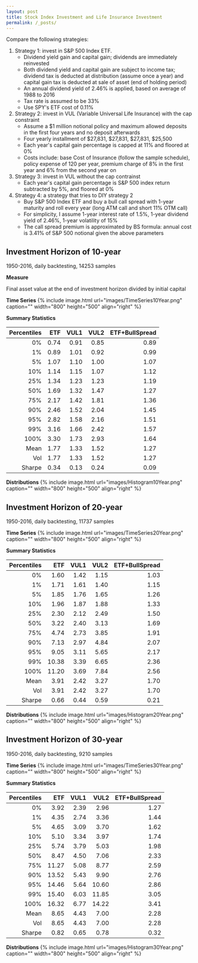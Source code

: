 ```yaml
---
layout: post
title: Stock Index Investment and Life Insurance Investment
permalink: /_posts/
---
```

Compare the following strategies: 
1. Strategy 1: invest in S&P 500 Index ETF. 
	* Dividend yield gain and capital gain; dividends are immediately reinvested
	* Both dividend yield and capital gain are subject to income tax; dividend tax is deducted at distribution (assume once a year) and capital gain tax is deducted at sale of asset (end of holding period)
	* An annual dividend yield of 2.46% is applied, based on average of 1988 to 2016
	* Tax rate is assumed to be 33%
	* Use SPY's ETF cost of 0.11%
2. Strategy 2: invest in VUL (Variable Universal Life Insurance) with the cap constraint
	* Assume a $1 million notional policy and maximum allowed deposits in the first four years and no deposit afterwards
	* Four yearly installment of $27,831, $27,831, $27,831, $25,500
	* Each year's capital gain percentage is capped at 11% and floored at 0%
	* Costs include: base Cost of Insurance (follow the sample schedule), policy expense of 120 per year, premium charge of 8% in the first year and 6% from the second year on 
3. Strategy 3: invest in VUL without the cap contrainst
	* Each year's capital gain percentage is S&P 500 index return subtracted by 5%, and floored at 0%
4. Strategy 4: a strategy that tries to DIY strategy 2 
	* Buy S&P 500 Index ETF and buy a bull call spread with 1-year maturity and roll every year (long ATM call and short 11% OTM call)
	* For simplicity, I assume 1-year interest rate of 1.5%, 1-year dividend yield of 2.46%, 1-year volatility of 15%
	* The call spread premium is approximated by BS formula: annual cost is 3.41% of S&P 500 notional given the above parameters

## Investment Horizon of 10-year
1950-2016, daily backtesting, 14253 samples 

**Measure**

Final asset value at the end of investment horizon divided by initial capital

**Time Series**
{% include image.html url="images/TimeSeries10Year.png" caption="" width="800" height="500" align="right" %}

**Summary Statistics**

| Percentiles | ETF | VUL1 | VUL2 | ETF+BullSpread |
|------------:|-----:|-----:|-----:|---------------:|
| 0% | 0.74 | 0.91 | 0.85 | 0.89 |
| 1% | 0.89 | 1.01 | 0.92 | 0.99 |
| 5% | 1.07 | 1.10 | 1.00 | 1.07 |
| 10% | 1.14 | 1.15 | 1.07 | 1.12 |
| 25% | 1.34 | 1.23 | 1.23 | 1.19 |
| 50% | 1.69 | 1.32 | 1.47 | 1.27 |
| 75% | 2.17 | 1.42 | 1.81 | 1.36 |
| 90% | 2.46 | 1.52 | 2.04 | 1.45 |
| 95% | 2.82 | 1.58 | 2.16 | 1.51 |
| 99% | 3.16 | 1.66 | 2.42 | 1.57 |
| 100% | 3.30 | 1.73 | 2.93 | 1.64 |
| Mean | 1.77 | 1.33 | 1.52 | 1.27 |
| Vol | 1.77 | 1.33 | 1.52 | 1.27 |
| Sharpe | 0.34 | 0.13 | 0.24 | 0.09 |

**Distributions**
{% include image.html url="images/Histogram10Year.png" caption="" width="800" height="500" align="right" %}

## Investment Horizon of 20-year
1950-2016, daily backtesting, 11737 samples 

**Time Series**
{% include image.html url="images/TimeSeries20Year.png" caption="" width="800" height="500" align="right" %}

**Summary Statistics**

| Percentiles | ETF | VUL1 | VUL2 | ETF+BullSpread |
|------------:|------:|-----:|-----:|---------------:|
| 0% | 1.60 | 1.42 | 1.15 | 1.03 |
| 1% | 1.71 | 1.61 | 1.40 | 1.15 |
| 5% | 1.85 | 1.76 | 1.65 | 1.26 |
| 10% | 1.96 | 1.87 | 1.88 | 1.33 |
| 25% | 2.30 | 2.12 | 2.49 | 1.50 |
| 50% | 3.22 | 2.40 | 3.13 | 1.69 |
| 75% | 4.74 | 2.73 | 3.85 | 1.91 |
| 90% | 7.13 | 2.97 | 4.84 | 2.07 |
| 95% | 9.05 | 3.11 | 5.65 | 2.17 |
| 99% | 10.38 | 3.39 | 6.65 | 2.36 |
| 100% | 11.20 | 3.69 | 7.84 | 2.56 |
| Mean | 3.91 | 2.42 | 3.27 | 1.70 |
| Vol | 3.91 | 2.42 | 3.27 | 1.70 |
| Sharpe | 0.66 | 0.44 | 0.59 | 0.21 |

**Distributions**
{% include image.html url="images/Histogram20Year.png" caption="" width="800" height="500" align="right" %}


## Investment Horizon of 30-year
1950-2016, daily backtesting, 9210 samples 

**Time Series**
{% include image.html url="images/TimeSeries30Year.png" caption="" width="800" height="500" align="right" %}

**Summary Statistics**

| Percentiles | ETF | VUL1 | VUL2 | ETF+BullSpread |
|------------:|------:|-----:|------:|---------------:|
| 0% | 3.92 | 2.39 | 2.96 | 1.27 |
| 1% | 4.35 | 2.74 | 3.36 | 1.44 |
| 5% | 4.65 | 3.09 | 3.70 | 1.62 |
| 10% | 5.10 | 3.34 | 3.97 | 1.74 |
| 25% | 5.74 | 3.79 | 5.03 | 1.98 |
| 50% | 8.47 | 4.50 | 7.06 | 2.33 |
| 75% | 11.27 | 5.08 | 8.77 | 2.59 |
| 90% | 13.52 | 5.43 | 9.90 | 2.76 |
| 95% | 14.46 | 5.64 | 10.60 | 2.86 |
| 99% | 15.40 | 6.03 | 11.85 | 3.05 |
| 100% | 16.32 | 6.77 | 14.22 | 3.41 |
| Mean | 8.65 | 4.43 | 7.00 | 2.28 |
| Vol | 8.65 | 4.43 | 7.00 | 2.28 |
| Sharpe | 0.82 | 0.65 | 0.78 | 0.32 |

**Distributions**
{% include image.html url="images/Histogram30Year.png" caption="" width="800" height="500" align="right" %}
